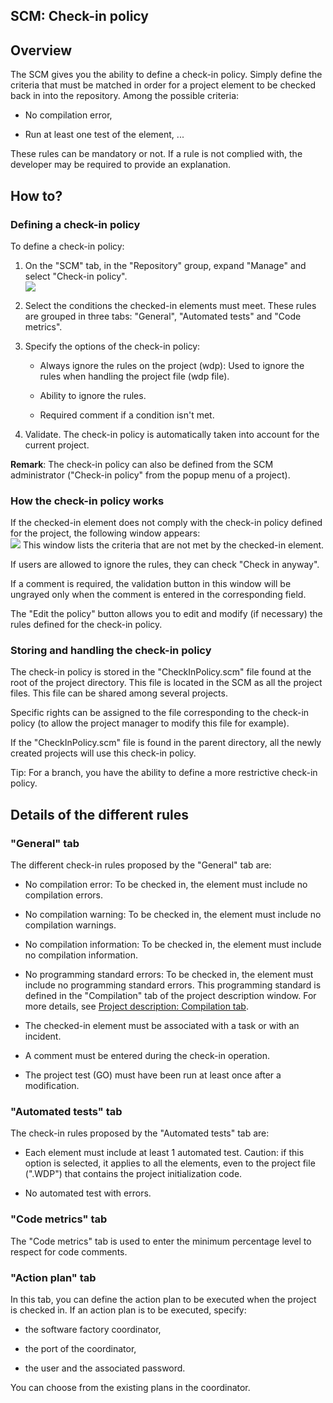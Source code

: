 


## SCM: Check-in policy
			



<a name="NOTE1"></a>
<a name="NOTE1_1"></a>


## Overview
<a name="overview_ELTTEXTE000182"></a>
The SCM gives you the ability to define a check-in policy. Simply define the criteria that must be matched in order for a project element to be checked back in into the repository. Among the possible criteria:

- No compilation error, 

- Run at least one test of the element, ...




These rules can be mandatory or not. If a rule is not complied with, the developer may be required to provide an explanation.

<a name="NOTE2"></a>
<a name="NOTE2_1"></a>


## How to?
<a name="how_ELTTEXTE000206"></a>


### Defining a check-in policy
<a name="defining_checkin_policy_ELTPARAGRAPHE000023"></a>

To define a check-in policy: 

1. On the "SCM" tab, in the "Repository" group, expand "Manage" and select "Check-in policy".<br>![](https://doc.pcsoft.fr/en-US/images/image.awp?langid=3&name=GDS_Politique.gif)


2. Select the conditions the checked-in elements must meet. These rules are grouped in three tabs: "General", "Automated tests" and "Code metrics". 

3. Specify the options of the check-in policy:

	- Always ignore the rules on the project (wdp): Used to ignore the rules when handling the project file (wdp file).

	- Ability to ignore the rules.

	- Required comment if a condition isn't met.




4. Validate. The check-in policy is automatically taken into account for the current project.




**Remark**: The check-in policy can also be defined from the SCM administrator ("Check-in policy" from the popup menu of a project).
<a name="NOTE2_2"></a>


### How the check-in policy works
<a name="how_the_checkin_policy_works_ELTPARAGRAPHE000056"></a>

If the checked-in element does not comply with the check-in policy defined for the project, the following window appears:<br>![](https://doc.pcsoft.fr/en-US/images/image.awp?langid=3&name=GDS_NonRespect.gif)
 This window lists the criteria that are not met by the checked-in element.

If users are allowed to ignore the rules, they can check "Check in anyway".

If a comment is required, the validation button in this window will be ungrayed only when the comment is entered in the corresponding field.

The "Edit the policy" button allows you to edit and modify (if necessary) the rules defined for the check-in policy.
<a name="NOTE2_3"></a>


### Storing and handling the check-in policy
<a name="storing_and_handling_the_checkin_policy_ELTPARAGRAPHE000075"></a>

The check-in policy is stored in the "CheckInPolicy.scm" file found at the root of the project directory. This file is located in the SCM as all the project files. This file can be shared among several projects.

Specific rights can be assigned to the file corresponding to the check-in policy (to allow the project manager to modify this file for example).

If the "CheckInPolicy.scm" file is found in the parent directory, all the newly created projects will use this check-in policy.

Tip: For a branch, you have the ability to define a more restrictive check-in policy.

<a name="NOTE3"></a>
<a name="NOTE3_1"></a>


## Details of the different rules
<a name="details_the_different_rules_ELTTEXTE000242"></a>


### "General" tab
<a name="general_tab_ELTPARAGRAPHE000090"></a>

The different check-in rules proposed by the "General" tab are:

- No compilation error: To be checked in, the element must include no compilation errors.

- No compilation warning: To be checked in, the element must include no compilation warnings.

- No compilation information: To be checked in, the element must include no compilation information.

- No programming standard errors: To be checked in, the element must include no programming standard errors. This programming standard is defined in the "Compilation" tab of the project description window. For more details, see [Project description: Compilation tab](../Editeurs/9500218.md). 

- The checked-in element must be associated with a task or with an incident.

- A comment must be entered during the check-in operation.

- The project test (GO) must have been run at least once after a modification.



<a name="NOTE3_2"></a>


### "Automated tests" tab
<a name="automated_tests_tab_ELTPARAGRAPHE000110"></a>

The check-in rules proposed by the "Automated tests" tab are:

- Each element must include at least 1 automated test. Caution: if this option is selected, it applies to all the elements, even to the project file (".WDP") that contains the project initialization code.

- No automated test with errors.



<a name="NOTE3_3"></a>


### "Code metrics" tab
<a name="code_metrics_tab_ELTPARAGRAPHE000120"></a>

The "Code metrics" tab is used to enter the minimum percentage level to respect for code comments.
<a name="NOTE4_3"></a>


### "Action plan" tab
<a name="action_plan_tab_ELTPARAGRAPHE000127"></a>

In this tab, you can define the action plan to be executed when the project is checked in. If an action plan is to be executed, specify: 

- the software factory coordinator,

- the port of the coordinator,

- the user and the associated password. 


You can choose from the existing plans in the coordinator. 


